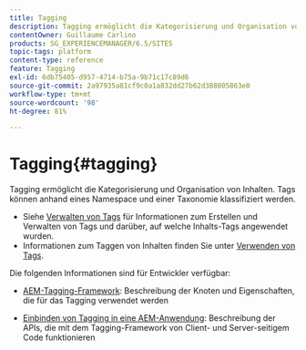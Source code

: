 ```yaml
---
title: Tagging
description: Tagging ermöglicht die Kategorisierung und Organisation von Inhalten
contentOwner: Guillaume Carlino
products: SG_EXPERIENCEMANAGER/6.5/SITES
topic-tags: platform
content-type: reference
feature: Tagging
exl-id: 6db75405-d957-4714-b75a-9b71c17c89d6
source-git-commit: 2a97935a81cf9c0a1a832dd27b62d388805863e0
workflow-type: tm+mt
source-wordcount: '98'
ht-degree: 81%

---
```


# Tagging{#tagging}

Tagging ermöglicht die Kategorisierung und Organisation von Inhalten. Tags können anhand eines Namespace und einer Taxonomie klassifiziert werden.

* Siehe [Verwalten von Tags](/help/sites-administering/tags.md) für Informationen zum Erstellen und Verwalten von Tags und darüber, auf welche Inhalts-Tags angewendet wurden.
* Informationen zum Taggen von Inhalten finden Sie unter [Verwenden von Tags](/help/sites-authoring/tags.md).

Die folgenden Informationen sind für Entwickler verfügbar:

* [AEM-Tagging-Framework](/help/sites-developing/framework.md): Beschreibung der Knoten und Eigenschaften, die für das Tagging verwendet werden

* [Einbinden von Tagging in eine AEM-Anwendung](/help/sites-developing/building.md): Beschreibung der APIs, die mit dem Tagging-Framework von Client- und Server-seitigem Code funktionieren
